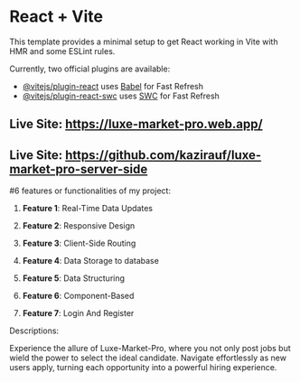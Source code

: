 # React + Vite

This template provides a minimal setup to get React working in Vite with HMR and some ESLint rules.

Currently, two official plugins are available:

- [@vitejs/plugin-react](https://github.com/vitejs/vite-plugin-react/blob/main/packages/plugin-react/README.md) uses [Babel](https://babeljs.io/) for Fast Refresh
- [@vitejs/plugin-react-swc](https://github.com/vitejs/vite-plugin-react-swc) uses [SWC](https://swc.rs/) for Fast Refresh


## Live Site: https://luxe-market-pro.web.app/

## Live Site: https://github.com/kazirauf/luxe-market-pro-server-side

#6  features or functionalities of my project:

1. **Feature 1**: Real-Time Data Updates

2. **Feature 2**: Responsive Design

3. **Feature 3**: Client-Side Routing

4. **Feature 4**: Data Storage to database

5. **Feature 5**: Data Structuring

6. **Feature 6**: Component-Based

7. **Feature 7**: Login And Register

Descriptions: 

Experience the allure of Luxe-Market-Pro, where you not only post jobs but wield the power to
select the ideal candidate. Navigate effortlessly as new users apply, turning each opportunity into
a powerful hiring experience.
